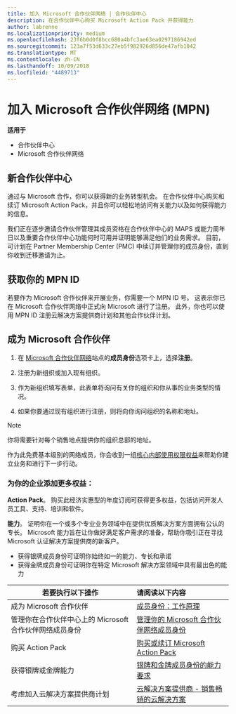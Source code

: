 ```yaml
---
title: 加入 Microsoft 合作伙伴网络 | 合作伙伴中心
description: 在合作伙伴中心购买 Microsoft Action Pack 并获得能力
author: labrenne
ms.localizationpriority: medium
ms.openlocfilehash: 23f6b0d0f8bcc680a4bfc3ae63ea0297186942ed
ms.sourcegitcommit: 123a7f53d633c27eb5f982926d856de47afb1042
ms.translationtype: MT
ms.contentlocale: zh-CN
ms.lasthandoff: 10/09/2018
ms.locfileid: "4489713"
---
```

# <a name="join-the-microsoft-partner-network-mpn"></a>加入 Microsoft 合作伙伴网络 (MPN)

**适用于**

-  合作伙伴中心
-  Microsoft 合作伙伴网络

## <a name="new-to-the-partner-center"></a>新合作伙伴中心

 通过与 Microsoft 合作，你可以获得新的业务转型机会。 在合作伙伴中心购买和续订 Microsoft Action Pack，并且你可以轻松地访问有关能力以及如何获得能力的信息。

 我们正在逐步邀请合作伙伴管理其成员资格在合作伙伴中心的 MAPS 或能力周年日以及重要合作伙伴中心功能何时可用并证明能够满足他们的业务需求。  目前，可计划在 Partner Membership Center (PMC) 中续订并管理你的成员身份，直到你收到迁移邀请为止。

## <a name="get-your-mpn-id"></a>获取你的 MPN ID

若要作为 Microsoft 合作伙伴来开展业务，你需要一个 MPN ID 号。 这表示你已在 Microsoft 合作伙伴网络中正式向 Microsoft 进行了注册。 此外，你也可以使用 MPN ID 注册云解决方案提供商计划和其他合作伙伴计划。  

## <a name="become-a-microsoft-partner"></a>成为 Microsoft 合作伙伴

1.  在 [Microsoft 合作伙伴网络](https://partner.microsoft.com/en-us/membership)站点的**成员身份**选项卡上，选择**注册**。 

2.  注册为新组织或加入现有组织。

3.  作为新组织填写表单，此表单将询问有关你的组织和你从事的业务类型的情况。

4.  如果你要通过现有组织进行注册，则将向你询问组织的名称和地址。

> [!NOTE]  
>  你将需要针对每个销售地点提供你的组织总部的地址。

作为此免费基本级别的网络成员，你会收到一组[核心内部使用权限权益](https://partner.microsoft.com/membership/core-benefits)来帮助你建立业务和进行下一步行动。 

### <a name="add-additional-benefits-to-your-business"></a>为你的企业添加更多权益： 

**Action Pack**。 购买此经济实惠型的年度订阅可获得更多权益，包括访问开发人员工具、支持、培训和软件。

**能力**。 证明你在一个或多个专业业务领域中在提供优质解决方案方面拥有公认的专长。 Microsoft 能力旨在让你做好满足客户需求的准备，帮助你吸引正在寻找 Microsoft 认证解决方案提供商的新客户。 

- 获得银牌成员身份可证明你始终如一的能力、专长和承诺
- 获得金牌成员身份可证明你在特定 Microsoft 解决方案领域中具有最出色的能力

|**若要执行以下操作**   |**请阅读以下内容**   |
|------------------|:---------------|
|成为 Microsoft 合作伙伴|[成员身份：工作原理](https://partner.microsoft.com/membership/how-it-works)|
管理你在合作伙伴中心上的 Microsoft 合作伙伴网络成员身份   |[管理你的 Microsoft 合作伙伴网络成员身份](mpn-overview.md)
|购买 Action Pack   |[购买或续订 Microsoft Action Pack](https://msdn.microsoft.com/partner-center/mpn-get-action-pack)|
|获得银牌或金牌能力   |[银牌和金牌成员身份的能力要求](https://msdn.microsoft.com/en-us/partner-center/learn-about-competencies)|
|考虑加入云解决方案提供商计划|[云解决方案提供商 - 销售畅销的云解决方案](csp-overview.md)|
